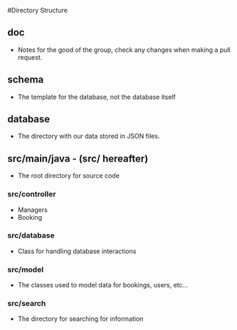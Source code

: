#Directory Structure

## doc
* Notes for the good of the group, check any changes when making a pull request.

## schema
* The template for the database, not the database itself

## database
* The directory with our data stored in JSON files.

## src/main/java - (src/ hereafter)
* The root directory for source code

### src/controller
* Managers
* Booking

### src/database
* Class for handling database interactions

### src/model
* The classes used to model data for bookings, users, etc...

### src/search
* The directory for searching for information